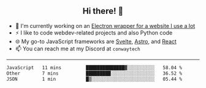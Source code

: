 <h2 align="center">Hi there! 👋</h2>

- 🔭 I'm currently working on an [Electron wrapper for a website I use a lot](https://github.com/ConwayTech-Dev/MyPolyPlus)
- ⚡ I like to code webdev-related projects and also Python code
- 🌐 My go-to JavaScript frameworks are [Svelte](https://svelte.dev/), [Astro](https://astro.build/), and [React](https://react.dev/)
- 📫 You can reach me at my Discord at <code>conwaytech</code>

***

<!--START_SECTION:waka-->

```txt
JavaScript   11 mins         ██████████████▓░░░░░░░░░░   58.04 %
Other        7 mins          █████████░░░░░░░░░░░░░░░░   36.52 %
JSON         1 min           █▒░░░░░░░░░░░░░░░░░░░░░░░   05.44 %
```

<!--END_SECTION:waka-->
